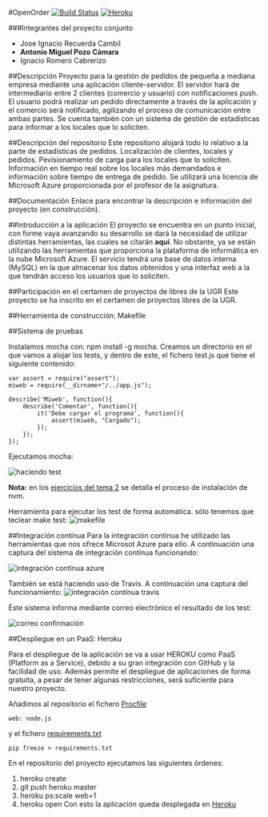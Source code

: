 #OpenOrder
[![Build Status](https://travis-ci.org/AntonioPozo/Proyecto_IV-OpenOrder.svg?branch=master)](https://travis-ci.org/AntonioPozo/Proyecto_IV-OpenOrder)
[![Heroku](https://www.herokucdn.com/deploy/button.png)](http://stadisticsopenorder.herokuapp.com)

###Integrantes del proyecto conjunto
- Jose Ignacio Recuerda Cambil
- **Antonio Miguel Pozo Cámara**
- Ignacio Romero Cabrerizo

##Descripción
Proyecto para la gestión de pedidos de pequeña a mediana empresa mediante una aplicación cliente-servidor. El servidor hará de intermediario entre 2 clientes (comercio y usuario) con notificaciones push. El usuario podrá realizar un pedido directamente a través de la aplicación y el comercio será notificado, agilizando el proceso de comunicación entre ambas partes. Se cuenta también con un sistema de gestión de estadísticas para informar a los locales que lo soliciten.

##Descripción del repositorio
Este repositorio alojará todo lo relativo a la parte de estadísticas de pedidos. Localización de clientes, locales y pedidos. Pevisionamiento de carga para los locales que lo soliciten. Información en tiempo real sobre los locales más demandados e información sobre tiempo de entrega de pedido. 
Se utilizará una licencia de Microsoft Azure proporcionada por el profesor de la asignatura.

##Documentación
Enlace para encontrar la descripción e información del proyecto (en construcción).

##Introducción a la aplicación
El proyecto se encuentra en un punto inicial, con forme vaya avanzando su desarrollo se dará la necesidad de utilizar distintas herramientas, las cuales se citarán **aquí**.
No obstante, ya se están utilizando las herramientas que proporciona la plataforma de informática en la nube Microsoft Azure. El servicio tendrá una base de datos interna (MySQL) en la que almacenar los datos obtenidos y una interfaz web a la que tendrán acceso los usuarios que lo soliciten.

##Participación en el certamen de proyectos de libres de la UGR
Este proyecto se ha inscrito en el certamen de proyectos libres de la UGR.


##Herramienta de construcción: Makefile


##Sistema de pruebas

Instalamos mocha con: npm install -g mocha. Creamos un directorio en el que vamos a alojar los tests, y dentro de este, el fichero test.js que tiene el siguiente contenido:

```
var assert = require("assert");
miweb = require(__dirname+"/../app.js");

describe('Miweb', function(){
    describe('Comentar', function(){
        it('Debe cargar el programa', function(){
            assert(miweb, "Cargado");
        });
    });
});
```

Ejecutamos mocha:

![haciendo test](http://s2.subirimagenes.com/imagen/previo/thump_9485866test.png)

**Nota:** en los [ejercicios del tema 2](https://github.com/AntonioPozo/IV-2015-16/blob/master/ejercicios/AntonioPozo/Tema2.md) se detalla el proceso de instalación de nvm. 

Herramienta para ejecutar los test de forma automática. sólo tenemos que teclear make test:
![makefile](http://s2.subirimagenes.com/imagen/previo/thump_9486182makefile.png)


##Integración contínua
Para la integración contínua he utilizado las herramientas que nos ofrece Microsot Azure para ello. A continuación una captura del sistema de integración contínua funcionando:

![integración contínua azure](http://s2.subirimagenes.com/imagen/previo/thump_9485832imementacioncontinua.png)

También se está haciendo uso de Travis. A continuación una captura del funcionamiento:
![integración contínua travis](http://s2.subirimagenes.com/imagen/previo/thump_9485902travis.png)

Éste sistema informa mediante correo electrónico el resultado de los test:

![correo confirmación](http://s2.subirimagenes.com/imagen/previo/thump_9485904correo.png)



##Despliegue en un PaaS: Heroku

Para el despliegue de la aplicación se va a usar HEROKU como PaaS (Platform as a Service), debido a su gran integración con GitHub y la facilidad de uso. Además permite el despliegue de aplicaciones de forma gratuita, a pesar de tener algunas restricciones, será suficiente para nuestro proyecto.

Añadimos al repositorio el fichero [Procfile](https://github.com/AntonioPozo/Proyecto_IV-OpenOrder/blob/master/Procfile)

```
web: node.js

```
y el fichero [requirements.txt](https://github.com/AntonioPozo/Proyecto_IV-OpenOrder/blob/master/requirements.txt)

```
pip freeze > requirements.txt

```
En el repositorio del proyecto ejecutamos las siguientes órdenes:

1.  heroku create
2.  git push heroku master
3.  heroku ps:scale web=1
4.  heroku open
Con esto la aplicación queda desplegada en [Heroku](http://stadisticsopenorder.herokuapp.com)

